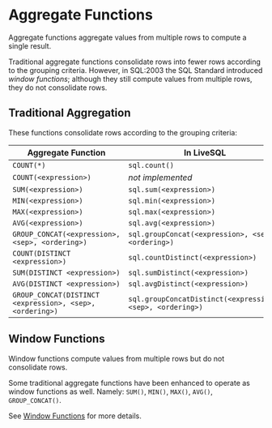 # Aggregate Functions

Aggregate functions aggregate values from multiple rows to compute a single result.

Traditional aggregate functions consolidate rows into fewer rows according to the grouping
criteria. However, in SQL:2003 the SQL Standard introduced *window functions*; although they
still compute values from multiple rows, they do not consolidate rows.


## Traditional Aggregation

These functions consolidate rows according to the grouping criteria:

| Aggregate Function | In LiveSQL |
| -- | -- |
| `COUNT(*)` | `sql.count()` |
| `COUNT(<expression>)` | *not implemented* |
| `SUM(<expression>)` | `sql.sum(<expression>)` |
| `MIN(<expression>)` | `sql.min(<expression>)` |
| `MAX(<expression>)` | `sql.max(<expression>)` |
| `AVG(<expression>)` | `sql.avg(<expression>)` |
| `GROUP_CONCAT(<expression>, <sep>, <ordering>)` | `sql.groupConcat(<expression>, <sep>, <ordering>)` |
| `COUNT(DISTINCT <expression>)` | `sql.countDistinct(<expression>)` |
| `SUM(DISTINCT <expression>)` | `sql.sumDistinct(<expression>)` |
| `AVG(DISTINCT <expression>)` | `sql.avgDistinct(<expression>)` |
| `GROUP_CONCAT(DISTINCT <expression>, <sep>, <ordering>)` | `sql.groupConcatDistinct(<expression>, <sep>, <ordering>)` |


## Window Functions

Window functions compute values from multiple rows but do not consolidate rows. 

Some traditional aggregate functions have been enhanced to operate as window functions as well. Namely: `SUM()`,
`MIN()`, `MAX()`, `AVG()`, `GROUP_CONCAT()`.

See [Window Functions](./window-functions.md) for more details.


